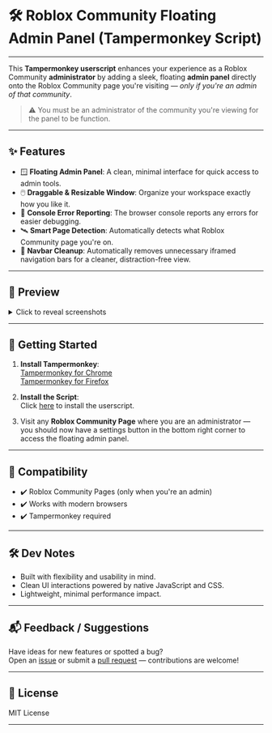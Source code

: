 # 🛠️ Roblox Community Floating Admin Panel (Tampermonkey Script)

---

This **Tampermonkey userscript** enhances your experience as a Roblox Community **administrator** by adding a sleek, floating **admin panel** directly onto the Roblox Community page you're visiting — *only if you're an admin of that community*.

> ⚠️ You must be an administrator of the community you're viewing for the panel to be function.

---

## ✨ Features

- 🪟 **Floating Admin Panel**: A clean, minimal interface for quick access to admin tools.
- 🖱️ **Draggable & Resizable Window**: Organize your workspace exactly how you like it.
- 🧾 **Console Error Reporting**: The browser console reports any errors for easier debugging.
- 🛰️ **Smart Page Detection**: Automatically detects what Roblox Community page you're on.
- 🧹 **Navbar Cleanup**: Automatically removes unnecessary iframed navigation bars for a cleaner, distraction-free view.

---

## 📸 Preview

<details>
  <summary>Click to reveal screenshots</summary>

  <br>

  ![Preview 1](Preview/Preview1.png)
  ![Preview 2](Preview/Preview2.png)
  ![Preview 3](Preview/Preview3.png)
  ![Preview 4](Preview/Preview4.png)

</details>

---

## 🚀 Getting Started

1. **Install Tampermonkey**:  
   [Tampermonkey for Chrome](https://chrome.google.com/webstore/detail/dhdgffkkebhmkfjojejmpbldmpobfkfo)  
   [Tampermonkey for Firefox](https://addons.mozilla.org/en-US/firefox/addon/tampermonkey/)

2. **Install the Script**:  
   Click [here](https://raw.githubusercontent.com/ronaldonater/FloatingRobloxCommunityAdminPannel/main/Roblox%20Community%20Floating%20Admin%20Panel.user.js) to install the userscript.

3. Visit any **Roblox Community Page** where you are an administrator — you should now have a settings button in the bottom right corner to access the floating admin panel.

---

## 🧩 Compatibility

- ✔️ Roblox Community Pages (only when you're an admin)
- ✔️ Works with modern browsers
- ✔️ Tampermonkey required

---

## 🛠️ Dev Notes

- Built with flexibility and usability in mind.
- Clean UI interactions powered by native JavaScript and CSS.
- Lightweight, minimal performance impact.

---

## 📬 Feedback / Suggestions

Have ideas for new features or spotted a bug?  
Open an [issue](https://github.com/ronaldonater/FloatingRobloxCommunityAdminPannel/issues) or submit a [pull request](https://github.com/ronaldonater/FloatingRobloxCommunityAdminPannel/pulls) — contributions are welcome!

---

## 📜 License

MIT License

---
